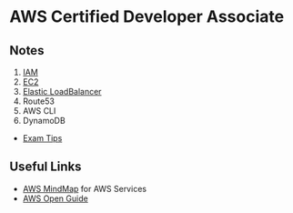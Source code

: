 # AWS Certified Developer Associate

## Notes
1. [IAM](https://github.com/jaydeluca/aws-certification-notes/blob/master/AWS-Certified-Developer/IAM.md)
2. [EC2](https://github.com/jaydeluca/aws-certification-notes/blob/master/AWS-Certified-Developer/EC2.md)
3. [Elastic LoadBalancer](https://github.com/jaydeluca/aws-certification-notes/blob/master/AWS-Certified-Developer/Elastic-Loadbalancers.MD)
4. Route53
5. AWS CLI
6. DynamoDB

- [Exam Tips](https://github.com/jaydeluca/aws-certification-notes/blob/master/AWS-Certified-Developer/Exam-Tips.md)

## Useful Links
- [AWS MindMap](https://github.com/gitvani/aws-mindmap) for AWS Services
- [AWS Open Guide](https://github.com/open-guides/og-aws)


